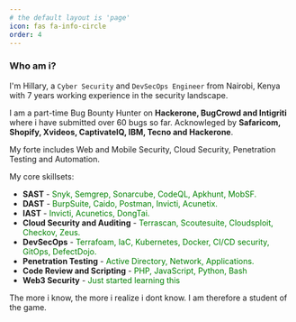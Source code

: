 ```yaml
---
# the default layout is 'page'
icon: fas fa-info-circle
order: 4
---
```


### Who am i?

I'm Hillary, a `Cyber Security` and `DevSecOps Engineer` from Nairobi, Kenya with 7 years working experience in the security landscape.

I am a part-time Bug Bounty Hunter on **Hackerone, BugCrowd and Intigriti** where i have submitted over 60 bugs so far. Acknowleged by **Safaricom, Shopify, Xvideos, CaptivateIQ, IBM, Tecno and Hackerone**.

My forte includes Web and Mobile Security, Cloud Security, Penetration Testing and Automation.

My core skillsets:

* **SAST** - <span style="color:green">Snyk, Semgrep, Sonarcube, CodeQL, Apkhunt, MobSF.</span>
* **DAST** - <span style="color:green">BurpSuite, Caido, Postman, Invicti, Acunetix.</span>
* **IAST** - <span style="color:green">Invicti, Acunetics, DongTai.</span>
* **Cloud Security and Auditing** - <span style="color:green">Terrascan, Scoutesuite, Cloudsploit, Checkov, Zeus.</span>
* **DevSecOps** - <span style="color:green">Terrafoam, IaC, Kubernetes, Docker, CI/CD security, GitOps, DefectDojo.</span>
* **Penetration Testing** - <span style="color:green">Active Directory, Network, Applications.</span>
* **Code Review and Scripting** - <span style="color:green">PHP, JavaScript, Python, Bash</script>
* **Web3 Security** - <span style="color:green">Just started learning this</script>

The more i know, the more i realize i dont know. I am therefore a student of the game.